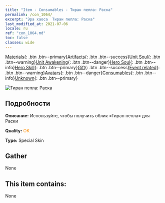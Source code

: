 ```yaml
---
title: "Item - Consumables - Тиран пепла: Раска"
permalink: /con_1064/
excerpt: "Эра хаоса  Тиран пепла: Раска"
last_modified_at: 2021-07-06
locale: ru
ref: "con_1064.md"
toc: false
classes: wide
---
```

 [Materials](/ItemsRU/){: .btn .btn--primary}[Artifacts](/ItemsRU/Artifacts/){: .btn .btn--success}[Unit Soul](/ItemsRU/UnitSoul/){: .btn .btn--warning}[Unit Awakening](/ItemsRU/UnitAwakening/){: .btn .btn--danger}[Hero Soul](/ItemsRU/HeroSoul/){: .btn .btn--info}[Hero Skill](/ItemsRU/HeroSkill/){: .btn .btn--primary}[Gift](/ItemsRU/Gift/){: .btn .btn--success}[Event related](/ItemsRU/Events/){: .btn .btn--warning}[Avatars](/ItemsRU/Avatars/){: .btn .btn--danger}[Consumables](/ItemsRU/Consumables/){: .btn .btn--info}[Unknown](/ItemsRU/Unknown/){: .btn .btn--primary}

 ![Тиран пепла: Раска](/images/h/h_Rashka3.jpg)

## Подробности
 **Описание:** Используйте, чтобы получить облик «Тиран пепла» для Раски

 **Quality:** <span style="color: #FF8C00">OK</span>

 **Type:** Special Skin

## Gather

  None

## This item contains:

  None

